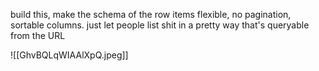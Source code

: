 build this, make the schema of the row items flexible, no pagination, sortable columns. just let people list shit in a pretty way that's queryable from the URL

![[GhvBQLqWIAAlXpQ.jpeg]]